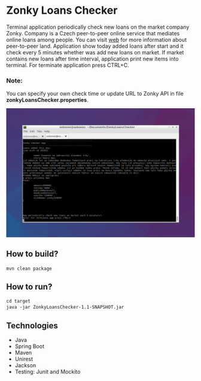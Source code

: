# Zonky Loans Checker
Terminal application periodically check new loans on the market company Zonky. Company is a Czech peer-to-peer online service that mediates online loans among people. You can visit [web](https://zonky.cz/) for more information about peer-to-peer land. 
Application show today added loans after start and it check every 5 minutes whether was add new loans on market. If market contains new loans after time interval, application print new items into terminal. For terminate application press CTRL+C.

### Note: 
You can specify your own check time or update URL to Zonky API in file **zonkyLoansChecker.properties**.

<p align='center'>
<img src="https://github.com/JiriCagis/ZonkyLoansChecker/blob/master/screenShotApp.png"/>
</p>

## How to build?
```
mvn clean package
```

## How to run?
```
cd target
java -jar ZonkyLoansChecker-1.1-SNAPSHOT.jar 
```

## Technologies
* Java
* Spring Boot
* Maven
* Unirest
* Jackson
* Testing: Junit and Mockito
